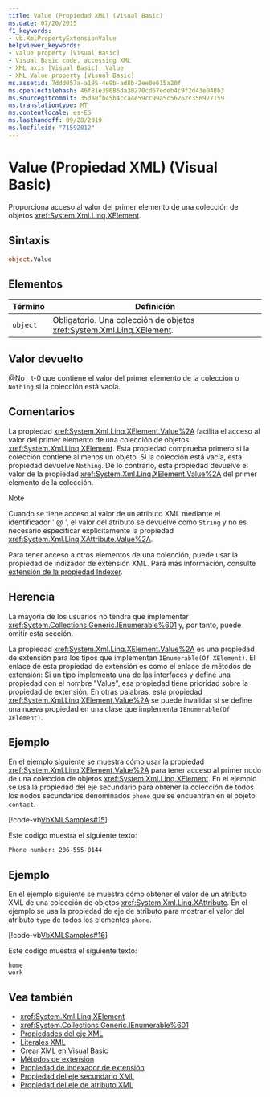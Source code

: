 ```yaml
---
title: Value (Propiedad XML) (Visual Basic)
ms.date: 07/20/2015
f1_keywords:
- vb.XmlPropertyExtensionValue
helpviewer_keywords:
- Value property [Visual Basic]
- Visual Basic code, accessing XML
- XML axis [Visual Basic], Value
- XML Value property [Visual Basic]
ms.assetid: 7ddd057a-a195-4e9b-ad8b-2ee0e615a20f
ms.openlocfilehash: 46f81e39686da30270cd67edeb4c9f2d43e048b3
ms.sourcegitcommit: 35da8fb45b4cca4e59cc99a5c56262c356977159
ms.translationtype: MT
ms.contentlocale: es-ES
ms.lasthandoff: 09/28/2019
ms.locfileid: "71592012"
---
```

# <a name="xml-value-property-visual-basic"></a>Value (Propiedad XML) (Visual Basic)

Proporciona acceso al valor del primer elemento de una colección de objetos <xref:System.Xml.Linq.XElement>.

## <a name="syntax"></a>Sintaxis

```vb
object.Value
```

## <a name="parts"></a>Elementos

|Término|Definición|  
|---|---|  
|`object`|Obligatorio. Una colección de objetos <xref:System.Xml.Linq.XElement>.|  

## <a name="return-value"></a>Valor devuelto

 @No__t-0 que contiene el valor del primer elemento de la colección o `Nothing` si la colección está vacía.

## <a name="remarks"></a>Comentarios

 La propiedad <xref:System.Xml.Linq.XElement.Value%2A> facilita el acceso al valor del primer elemento de una colección de objetos <xref:System.Xml.Linq.XElement>. Esta propiedad comprueba primero si la colección contiene al menos un objeto. Si la colección está vacía, esta propiedad devuelve `Nothing`. De lo contrario, esta propiedad devuelve el valor de la propiedad <xref:System.Xml.Linq.XElement.Value%2A> del primer elemento de la colección.

> [!NOTE]
> Cuando se tiene acceso al valor de un atributo XML mediante el identificador ' \@ ', el valor del atributo se devuelve como `String` y no es necesario especificar explícitamente la propiedad <xref:System.Xml.Linq.XAttribute.Value%2A>.

 Para tener acceso a otros elementos de una colección, puede usar la propiedad de indizador de extensión XML. Para más información, consulte [extensión de la propiedad Indexer](extension-indexer-property.md).

## <a name="inheritance"></a>Herencia

 La mayoría de los usuarios no tendrá que implementar <xref:System.Collections.Generic.IEnumerable%601> y, por tanto, puede omitir esta sección.

 La propiedad <xref:System.Xml.Linq.XElement.Value%2A> es una propiedad de extensión para los tipos que implementan `IEnumerable(Of XElement)`. El enlace de esta propiedad de extensión es como el enlace de métodos de extensión: Si un tipo implementa una de las interfaces y define una propiedad con el nombre "Value", esa propiedad tiene prioridad sobre la propiedad de extensión. En otras palabras, esta propiedad <xref:System.Xml.Linq.XElement.Value%2A> se puede invalidar si se define una nueva propiedad en una clase que implementa `IEnumerable(Of XElement)`.

## <a name="example"></a>Ejemplo

 En el ejemplo siguiente se muestra cómo usar la propiedad <xref:System.Xml.Linq.XElement.Value%2A> para tener acceso al primer nodo de una colección de objetos <xref:System.Xml.Linq.XElement>. En el ejemplo se usa la propiedad del eje secundario para obtener la colección de todos los nodos secundarios denominados `phone` que se encuentran en el objeto `contact`.

 [!code-vb[VbXMLSamples#15](~/samples/snippets/visualbasic/VS_Snippets_VBCSharp/VbXMLSamples/VB/XMLSamples7.vb#15)]

 Este código muestra el siguiente texto:

 `Phone number: 206-555-0144`

## <a name="example"></a>Ejemplo

 En el ejemplo siguiente se muestra cómo obtener el valor de un atributo XML de una colección de objetos <xref:System.Xml.Linq.XAttribute>. En el ejemplo se usa la propiedad de eje de atributo para mostrar el valor del atributo `type` de todos los elementos `phone`.

 [!code-vb[VbXMLSamples#16](~/samples/snippets/visualbasic/VS_Snippets_VBCSharp/VbXMLSamples/VB/XMLSamples7.vb#16)]

 Este código muestra el siguiente texto:

 ```console
 home
 work
```

## <a name="see-also"></a>Vea también

- <xref:System.Xml.Linq.XElement>
- <xref:System.Collections.Generic.IEnumerable%601>
- [Propiedades del eje XML](index.md)
- [Literales XML](../xml-literals/index.md)
- [Crear XML en Visual Basic](../../programming-guide/language-features/xml/creating-xml.md)
- [Métodos de extensión](../../programming-guide/language-features/procedures/extension-methods.md)
- [Propiedad de indexador de extensión](extension-indexer-property.md)
- [Propiedad del eje secundario XML](xml-child-axis-property.md)
- [Propiedad del eje de atributo XML](xml-attribute-axis-property.md)
